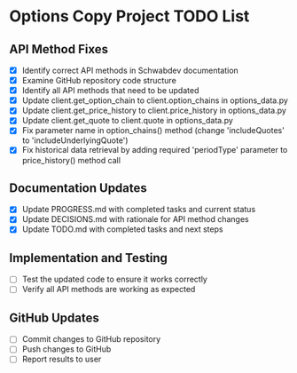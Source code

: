 # Options Copy Project TODO List

## API Method Fixes
- [x] Identify correct API methods in Schwabdev documentation
- [x] Examine GitHub repository code structure
- [x] Identify all API methods that need to be updated
- [x] Update client.get_option_chain to client.option_chains in options_data.py
- [x] Update client.get_price_history to client.price_history in options_data.py
- [x] Update client.get_quote to client.quote in options_data.py
- [x] Fix parameter name in option_chains() method (change 'includeQuotes' to 'includeUnderlyingQuote')
- [x] Fix historical data retrieval by adding required 'periodType' parameter to price_history() method call

## Documentation Updates
- [x] Update PROGRESS.md with completed tasks and current status
- [x] Update DECISIONS.md with rationale for API method changes
- [x] Update TODO.md with completed tasks and next steps

## Implementation and Testing
- [ ] Test the updated code to ensure it works correctly
- [ ] Verify all API methods are working as expected

## GitHub Updates
- [ ] Commit changes to GitHub repository
- [ ] Push changes to GitHub
- [ ] Report results to user
